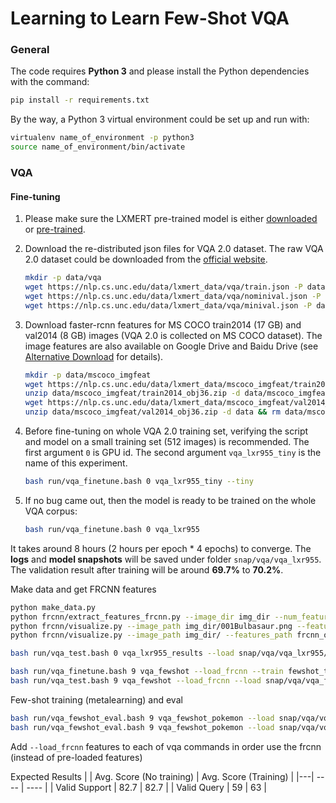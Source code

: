 # Learning to Learn Few-Shot VQA

### General 
The code requires **Python 3** and please install the Python dependencies with the command:
```bash
pip install -r requirements.txt
```

By the way, a Python 3 virtual environment could be set up and run with:
```bash
virtualenv name_of_environment -p python3
source name_of_environment/bin/activate
```
### VQA
#### Fine-tuning
1. Please make sure the LXMERT pre-trained model is either [downloaded](#pre-trained-models) or [pre-trained](#pre-training).

2. Download the re-distributed json files for VQA 2.0 dataset. The raw VQA 2.0 dataset could be downloaded from the [official website](https://visualqa.org/download.html).
    ```bash
    mkdir -p data/vqa
    wget https://nlp.cs.unc.edu/data/lxmert_data/vqa/train.json -P data/vqa/
    wget https://nlp.cs.unc.edu/data/lxmert_data/vqa/nominival.json -P  data/vqa/
    wget https://nlp.cs.unc.edu/data/lxmert_data/vqa/minival.json -P data/vqa/
    ```
3. Download faster-rcnn features for MS COCO train2014 (17 GB) and val2014 (8 GB) images (VQA 2.0 is collected on MS COCO dataset).
The image features are
also available on Google Drive and Baidu Drive (see [Alternative Download](#alternative-dataset-and-features-download-links) for details).
    ```bash
    mkdir -p data/mscoco_imgfeat
    wget https://nlp.cs.unc.edu/data/lxmert_data/mscoco_imgfeat/train2014_obj36.zip -P data/mscoco_imgfeat
    unzip data/mscoco_imgfeat/train2014_obj36.zip -d data/mscoco_imgfeat && rm data/mscoco_imgfeat/train2014_obj36.zip
    wget https://nlp.cs.unc.edu/data/lxmert_data/mscoco_imgfeat/val2014_obj36.zip -P data/mscoco_imgfeat
    unzip data/mscoco_imgfeat/val2014_obj36.zip -d data && rm data/mscoco_imgfeat/val2014_obj36.zip
    ```

4. Before fine-tuning on whole VQA 2.0 training set, verifying the script and model on a small training set (512 images) is recommended. 
The first argument `0` is GPU id. The second argument `vqa_lxr955_tiny` is the name of this experiment.
    ```bash
    bash run/vqa_finetune.bash 0 vqa_lxr955_tiny --tiny
    ```
5. If no bug came out, then the model is ready to be trained on the whole VQA corpus:
    ```bash
    bash run/vqa_finetune.bash 0 vqa_lxr955
    ```
It takes around 8 hours (2 hours per epoch * 4 epochs) to converge. 
The **logs** and **model snapshots** will be saved under folder `snap/vqa/vqa_lxr955`. 
The validation result after training will be around **69.7%** to **70.2%**. 


Make data and get FRCNN features
```bash
python make_data.py
python frcnn/extract_features_frcnn.py --image_dir img_dir --num_features 2048 --visualize True
python frcnn/visualize.py --image_path img_dir/001Bulbasaur.png --features_path frcnn_output/001Bulbasaur_full.npy
python frcnn/visualize.py --image_path img_dir/ --features_path frcnn_output/ 
```

```bash
bash run/vqa_test.bash 0 vqa_lxr955_results --load snap/vqa/vqa_lxr955/BEST --interact

bash run/vqa_finetune.bash 9 vqa_fewshot --load_frcnn --train fewshot_train --valid fewshot_train --load snap/vqa/vqa_lxr955/BEST --batchSize 1 --epochs 1   
bash run/vqa_test.bash 9 vqa_fewshot --load_frcnn --load snap/vqa/vqa_fewshot/BEST --interact
```

Few-shot training (metalearning) and eval
```bash
bash run/vqa_fewshot_eval.bash 9 vqa_fewshot_pokemon --load snap/vqa/vqa_lxr955/BEST
bash run/vqa_fewshot_eval.bash 9 vqa_fewshot_pokemon --load snap/vqa/vqa_lxr955/BEST --test val
```
Add `--load_frcnn` features to each of vqa commands in order use the frcnn (instead of pre-loaded features)

Expected Results
| | Avg. Score (No training) | Avg. Score (Training) |
|---| ---- | ---- |
| Valid Support | 82.7 | 82.7 |
| Valid Query | 59 | 63 |

